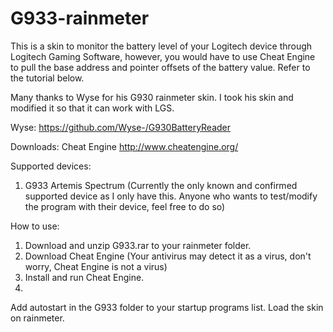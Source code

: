 # G933-rainmeter

This is a skin to monitor the battery level of your Logitech device through Logitech Gaming Software, however, you would have to use Cheat Engine to pull the base address and pointer offsets of the battery value. Refer to the tutorial below.

Many thanks to Wyse for his G930 rainmeter skin. I took his skin and modified it so that it can work with LGS. 

Wyse: https://github.com/Wyse-/G930BatteryReader

Downloads:
Cheat Engine http://www.cheatengine.org/

Supported devices:
1. G933 Artemis Spectrum (Currently the only known and confirmed supported device as I only have this. Anyone who wants to test/modify the program with their device, feel free to do so)

How to use:
1. Download and unzip G933.rar to your rainmeter folder.
2. Download Cheat Engine (Your antivirus may detect it as a virus, don't worry, Cheat Engine is not a virus)
3. Install and run Cheat Engine.
4. 



Add autostart in the G933 folder to your startup programs list.
Load the skin on rainmeter.
